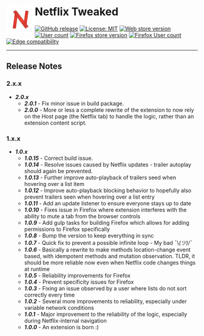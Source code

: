 # Netflix Tweaked <img src="https://github.com/andrewbrey/netflix-tweaked/blob/master/app/images/icon-150.png" width="75" align="left" />

[![GitHub release](https://img.shields.io/github/package-json/v/andrewbrey/netflix-tweaked.svg?label=Package%20Version)](https://github.com/andrewbrey/netflix-tweaked/releases)
[![License: MIT](https://img.shields.io/github/license/andrewbrey/netflix-tweaked.svg?label=License)](https://github.com/andrewbrey/netflix-tweaked/blob/master/LICENSE)
[![Web store version](https://img.shields.io/chrome-web-store/v/piocfidbkeehbojkamgamfhflpkoaifh.svg?label=Chrome%20Store%20Version)](https://chrome.google.com/webstore/detail/netflix-tweaked/piocfidbkeehbojkamgamfhflpkoaifh)
[![User count](https://img.shields.io/chrome-web-store/users/piocfidbkeehbojkamgamfhflpkoaifh.svg?label=Chrome%20Users)](https://chrome.google.com/webstore/detail/netflix-tweaked/piocfidbkeehbojkamgamfhflpkoaifh)
[![Firefox store version](https://img.shields.io/amo/v/netflix-tweaked.svg?label=Firefox%20Store%20Version)](https://addons.mozilla.org/en-US/firefox/addon/netflix-tweaked)
[![Firefox User count](https://img.shields.io/amo/users/netflix-tweaked.svg?label=Firefox%20Users)](https://addons.mozilla.org/en-US/firefox/addon/netflix-tweaked)
[![Edge compatibility](https://img.shields.io/badge/Microsoft%20Edge-Compatible-brightgreen.svg)](https://www.microsoft.com/store/apps/9MZ4BW66H3ZG)

---
## Release Notes
### 2.x.x

- ***2.0.x***
  - ***2.0.1*** - Fix minor issue in build package.
  - ***2.0.0*** - More or less a complete rewrite of the extension to now rely on the Host page (the Netflix tab) to handle the logic, rather than an extension content script.

### 1.x.x

- ***1.0.x***
  - ***1.0.15*** - Correct build issue.
  - ***1.0.14*** - Resolve issues caused by Netflix updates - trailer autoplay should again be prevented.
  - ***1.0.13*** - Further improve auto-playback of trailers seed when hovering over a list item
  - ***1.0.12*** - Improve auto-playback blocking behavior to hopefully also prevent trailers seen when hovering over a list entry
  - ***1.0.11*** - Add an update listener to ensure everyone stays up to date
  - ***1.0.10*** - Fixes issue in Firefox where extension interferes with the ability to mute a tab from the browser controls
  - ***1.0.9*** - Add gulp tasks for building Firefox which allows for adding permissions to Firefox specifically
  - ***1.0.8*** - Bump the version to keep everything in sync
  - ***1.0.7*** - Quick fix to prevent a possible infinite loop - My bad ¯\\_(ツ)_/¯
  - ***1.0.6*** - Basically a rewrite to make methods location-change event based, with idempotent methods and mutation observation. TLDR, it should be more reliable now even when Netflix code changes things at runtime
  - ***1.0.5*** - Reliability improvements for Firefox
  - ***1.0.4*** - Prevent specificity issues for Firefox
  - ***1.0.3*** - Fixing an issue observed by a user where lists do not sort correctly every time
  - ***1.0.2*** - Several more improvements to reliability, especially under variable network conditions
  - ***1.0.1*** - Major improvement to the reliability of the logic, especially during Netflix-internal navigation
  - ***1.0.0*** - An extension is born :)